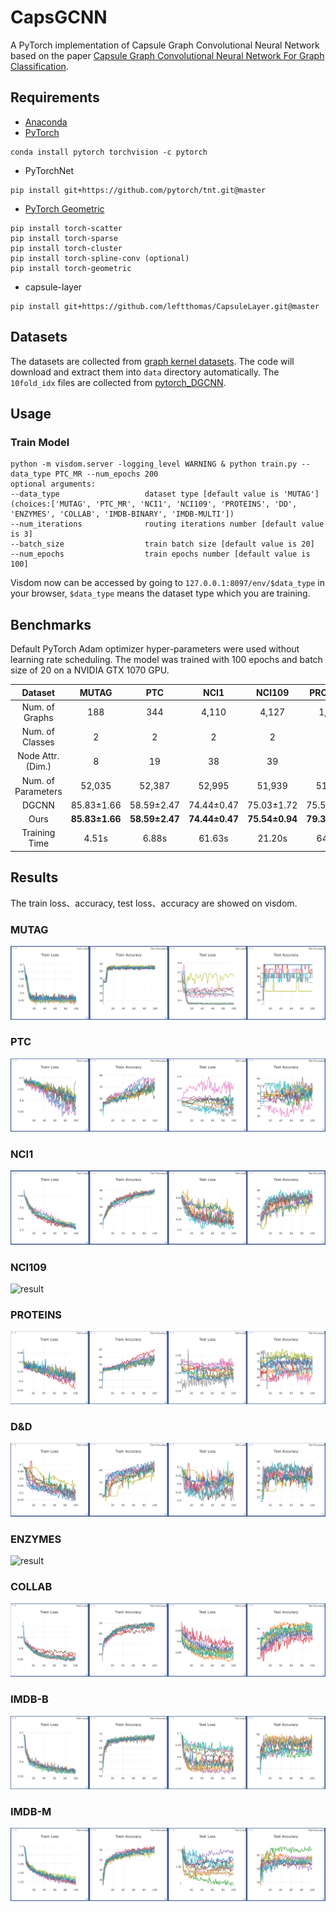 # CapsGCNN
A PyTorch implementation of Capsule Graph Convolutional Neural Network based on the paper 
[Capsule Graph Convolutional Neural Network For Graph Classification]().

## Requirements
- [Anaconda](https://www.anaconda.com/download/)
- [PyTorch](https://pytorch.org)
```
conda install pytorch torchvision -c pytorch
```
- PyTorchNet
```
pip install git+https://github.com/pytorch/tnt.git@master
```
- [PyTorch Geometric](https://rusty1s.github.io/pytorch_geometric/build/html/index.html)
```
pip install torch-scatter
pip install torch-sparse
pip install torch-cluster
pip install torch-spline-conv (optional)
pip install torch-geometric
```
- capsule-layer
```
pip install git+https://github.com/leftthomas/CapsuleLayer.git@master
```

## Datasets
The datasets are collected from [graph kernel datasets](https://ls11-www.cs.tu-dortmund.de/staff/morris/graphkerneldatasets).
The code will download and extract them into `data` directory automatically. The `10fold_idx` files are collected from 
[pytorch_DGCNN](https://github.com/muhanzhang/pytorch_DGCNN).

## Usage
### Train Model
```
python -m visdom.server -logging_level WARNING & python train.py --data_type PTC_MR --num_epochs 200
optional arguments:
--data_type                   dataset type [default value is 'MUTAG'](choices:['MUTAG', 'PTC_MR', 'NCI1', 'NCI109', 'PROTEINS', 'DD', 'ENZYMES', 'COLLAB', 'IMDB-BINARY', 'IMDB-MULTI'])
--num_iterations              routing iterations number [default value is 3]
--batch_size                  train batch size [default value is 20]
--num_epochs                  train epochs number [default value is 100]
```
Visdom now can be accessed by going to `127.0.0.1:8097/env/$data_type` in your browser, `$data_type` means the dataset type which you are training.

## Benchmarks
Default PyTorch Adam optimizer hyper-parameters were used without learning rate scheduling. 
The model was trained with 100 epochs and batch size of 20 on a NVIDIA GTX 1070 GPU. 

<table>
  <thead>
    <tr>
      <th>Dataset</th>
      <th>MUTAG</th>
      <th>PTC</th>
      <th>NCI1</th>
      <th>NCI109</th>
      <th>PROTEINS</th>
      <th>D&D</th>
      <th>ENZYMES</th>
      <th>COLLAB</th>
      <th>IMDB-B</th>
      <th>IMDB-M</th>
    </tr>
  </thead>
  <tbody>
    <tr>
      <td align="center">Num. of Graphs</td>
      <td align="center">188</td>
      <td align="center">344</td>
      <td align="center">4,110</td>
      <td align="center">4,127</td>
      <td align="center">1,113</td>
      <td align="center">1,178</td>
      <td align="center">600</td>
      <td align="center">5,000</td>
      <td align="center">1,000</td>
      <td align="center">1,500</td>
    </tr>
    <tr>
      <td align="center">Num. of Classes</td>
      <td align="center">2</td>
      <td align="center">2</td>
      <td align="center">2</td>
      <td align="center">2</td>
      <td align="center">2</td>
      <td align="center">2</td>
      <td align="center">6</td>
      <td align="center">3</td>
      <td align="center">2</td>
      <td align="center">3</td>
    </tr>
    <tr>
      <td align="center">Node Attr. (Dim.)</td>
      <td align="center">8</td>
      <td align="center">19</td>
      <td align="center">38</td>
      <td align="center">39</td>
      <td align="center">5</td>
      <td align="center">90</td>
      <td align="center">22</td>
      <td align="center">1</td>
      <td align="center">1</td>
      <td align="center">1</td>
    </tr>
    <tr>
      <td align="center">Num. of Parameters</td>
      <td align="center">52,035</td>
      <td align="center">52,387</td>
      <td align="center">52,995</td>
      <td align="center">51,939</td>
      <td align="center">51,939</td>
      <td align="center">54,659</td>
      <td align="center">54,659</td>
      <td align="center">51,940</td>
      <td align="center">51,811</td>
      <td align="center">51,940</td>
    </tr>
    <tr>
      <td align="center">DGCNN</td>
      <td align="center">85.83±1.66</td>
      <td align="center">58.59±2.47</td>
      <td align="center">74.44±0.47</td>
      <td align="center">75.03±1.72</td>
      <td align="center">75.54±0.94</td>
      <td align="center">79.37±0.94</td>
      <td align="center">51.00±7.29</td>
      <td align="center">73.76±0.49</td> 
      <td align="center">70.03±0.86</td>
      <td align="center">47.83±0.85</td>
    </tr>    
    <tr>
      <td align="center">Ours</td>
      <td align="center"><b>85.83±1.66</b></td>
      <td align="center"><b>58.59±2.47</b></td>
      <td align="center"><b>74.44±0.47</b></td>
      <td align="center"><b>75.54±0.94</b></td>
      <td align="center"><b>79.37±0.94</b></td>
      <td align="center"><b>73.76±0.49</b></td>
      <td align="center"><b>70.03±0.86</b></td>
      <td align="center"><b>47.83±0.85</b></td>      
      <td align="center"><b>70.03±0.86</b></td>
      <td align="center"><b>47.83±0.85</b></td>
    </tr>
    <tr>
      <td align="center">Training Time</td>
      <td align="center">4.51s</td>
      <td align="center">6.88s</td>
      <td align="center">61.63s</td>
      <td align="center">21.20s</td>
      <td align="center">64.98s</td>
      <td align="center">203.35s</td>
      <td align="center">15.59s</td>
      <td align="center">22.21s</td>      
      <td align="center">15.59s</td>
      <td align="center">22.21s</td>
    </tr> 
  </tbody>
</table>

## Results
The train loss、accuracy, test loss、accuracy are showed on visdom.

### MUTAG
![result](results/mutag.png)
### PTC
![result](results/ptc.png)
### NCI1
![result](results/nci1.png)
### NCI109
![result](results/nci109.png)
### PROTEINS
![result](results/proteins.png)
### D&D
![result](results/dd.png)
### ENZYMES
![result](results/enzymes.png)
### COLLAB
![result](results/collab.png)
### IMDB-B
![result](results/imdbb.png)
### IMDB-M
![result](results/imdbm.png)
